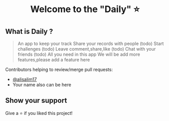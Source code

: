 <h1 align="center">Welcome to the "Daily" ⭐</h1>



## What is Daily ? 
> An app to keep your track
> Share your records with people (todo)
> Start challenges (todo)
> Leave comment,share,like (todo)
> Chat with your friends (todo)
> All you need in this app
> We will be add more features,please add a feature here

Contributors helping to review/merge pull requests:

- [@alisalim17](https://github.com/alisalim17)
- Your name also can be here

## Show your support

Give a ⭐️ if you liked this project!
